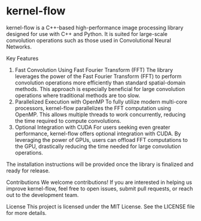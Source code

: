 # kernel-flow
kernel-flow is a C++-based high-performance image processing library designed for use with C++ and Python. It is suited for large-scale convolution operations such as those used in Convolutional Neural Networks.

Key Features
1. Fast Convolution Using Fast Fourier Transform (FFT)
The library leverages the power of the Fast Fourier Transform (FFT) to perform convolution operations more efficiently than standard spatial-domain methods. This approach is especially beneficial for large convolution operations where traditional methods are too slow.
2. Parallelized Execution with OpenMP
To fully utilize modern multi-core processors, kernel-flow parallelizes the FFT computation using OpenMP. This allows multiple threads to work concurrently, reducing the time required to compute convolutions.
3. Optional Integration with CUDA
For users seeking even greater performance, kernel-flow offers optional integration with CUDA. By leveraging the power of GPUs, users can offload FFT computations to the GPU, drastically reducing the time needed for large convolution operations.

The installation instructions will be provided once the library is finalized and ready for release.

Contributions
We welcome contributions! If you are interested in helping us improve kernel-flow, feel free to open issues, submit pull requests, or reach out to the development team.

License
This project is licensed under the MIT License. See the LICENSE file for more details.